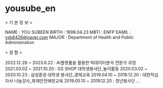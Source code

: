 # yousube_en

< 기 본 정 보 >

NAME : YOU SUBEEN
BIRTH : 1998.04.23
MBTI : ENFP
EAMIL : ysb8426@naver.com
MAJOR : Department of Health and Public Administration

< 경 험 >

2022.12.28 ~ 2023.6.22 : AI플랫폼을 활용한 빅데이터분석 전문가 과정
2021.03.02 ~ 2021.10.20 : GS SHOP 대학생봉사단_놀이활동
2020.03.02 ~ 2020.10.23 : 삼성증권 대학생 봉사단_경제교육
2019.04.10 ~ 2019.12.20 : 대한적십자사 나눔강사_화재안전예방교육
2019.05.10 ~ 2019.12.20 : 청년봉사단
...








